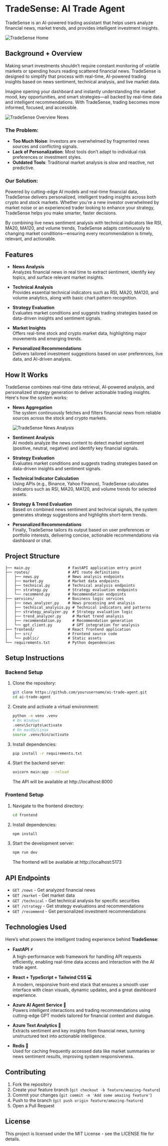 # TradeSense: AI Trade Agent

TradeSense is an AI-powered trading assistant that helps users analyze financial news, market trends, and provides intelligent investment insights.

![TradeSense Home](https://github.com/wangwanlu09/TradeSense_AiTradeAgent/blob/main/Home.png?raw=true)

## Background + Overview

Making smart investments shouldn’t require constant monitoring of volatile markets or spending hours reading scattered financial news. TradeSense is designed to simplify that process with real-time, AI-powered trading insights based on news sentiment, technical analysis, and live market data.

Imagine opening your dashboard and instantly understanding the market mood, key opportunities, and smart strategies—all backed by real-time data and intelligent recommendations. With TradeSense, trading becomes more informed, focused, and accessible.

![TradeSense Overview News](https://github.com/wangwanlu09/TradeSense_AiTradeAgent/blob/main/Overview%20News%20Analysis.png?raw=true)

### The Problem:

- **Too Much Noise**: Investors are overwhelmed by fragmented news sources and conflicting signals.
- **Lack of Personalization**: Most tools don’t adapt to individual risk preferences or investment styles.
- **Outdated Tools**: Traditional market analysis is slow and reactive, not predictive.

### Our Solution:

Powered by cutting-edge AI models and real-time financial data, TradeSense delivers personalized, intelligent trading insights across both crypto and stock markets. Whether you're a new investor overwhelmed by market noise or an experienced trader looking to enhance your strategy, TradeSense helps you make smarter, faster decisions.

By combining live news sentiment analysis with technical indicators like RSI, MA20, MA120, and volume trends, TradeSense adapts continuously to changing market conditions—ensuring every recommendation is timely, relevant, and actionable.

## Features

- **News Analysis**  
  Analyzes financial news in real time to extract sentiment, identify key topics, and surface relevant market insights.

- **Technical Analysis**  
  Provides essential technical indicators such as RSI, MA20, MA120, and volume analytics, along with basic chart pattern recognition.

- **Strategy Evaluation**  
  Evaluates market conditions and suggests trading strategies based on data-driven insights and sentiment signals.

- **Market Insights**  
  Offers real-time stock and crypto market data, highlighting major movements and emerging trends.

- **Personalized Recommendations**  
  Delivers tailored investment suggestions based on user preferences, live data, and AI-driven analysis.

## How It Works

TradeSense combines real-time data retrieval, AI-powered analysis, and personalized strategy generation to deliver actionable trading insights. Here's how the system works:

- **News Aggregation**  
  The system continuously fetches and filters financial news from reliable sources across the stock and crypto markets.

  ![TradeSense News Analysis](https://github.com/wangwanlu09/TradeSense_AiTradeAgent/blob/main/News%20Analysis.png?raw=true)

- **Sentiment Analysis**  
  AI models analyze the news content to detect market sentiment (positive, neutral, negative) and identify key financial signals.

- **Strategy Evaluation**  
  Evaluates market conditions and suggests trading strategies based on data-driven insights and sentiment signals.

- **Technical Indicator Calculation**  
  Using APIs (e.g., Binance, Yahoo Finance), TradeSense calculates indicators such as RSI, MA20, MA120, and volume trends for selected assets.

- **Strategy & Trend Evaluation**  
  Based on combined news sentiment and technical signals, the system generates strategy suggestions and highlights short-term trends.

- **Personalized Recommendations**  
  Finally, TradeSense tailors its output based on user preferences or portfolio interests, delivering concise, actionable recommendations via dashboard or chat.
  
## Project Structure

```
├── main.py                 # FastAPI application entry point
├── routes/                 # API route definitions
│   ├── news.py             # News analysis endpoints
│   ├── market.py           # Market data endpoints
│   ├── technical.py        # Technical analysis endpoints
│   ├── strategy.py         # Strategy evaluation endpoints
│   └── recommend.py        # Recommendation endpoints
├── services/               # Business logic services
│   ├── news_analyzer.py    # News processing and analysis
│   ├── technical_analysis.py # Technical indicators and patterns
│   ├── strategy_analyzer.py  # Strategy evaluation logic
│   ├── trend_analyzer.py     # Market trend analysis
│   ├── recommendation.py     # Recommendation generation
│   └── gpt_client.py         # GPT integration for analysis
├── frontend/               # React frontend application
│   ├── src/                # Frontend source code
│   └── public/             # Static assets
└── requirements.txt        # Python dependencies
```

## Setup Instructions

### Backend Setup

1. Clone the repository:
   ```bash
   git clone https://github.com/yourusername/ai-trade-agent.git
   cd ai-trade-agent
   ```

2. Create and activate a virtual environment:
   ```bash
   python -m venv .venv
   # On Windows
   .venv\Scripts\activate
   # On macOS/Linux
   source .venv/bin/activate
   ```

3. Install dependencies:
   ```bash
   pip install -r requirements.txt
   ```

4. Start the backend server:
   ```bash
   uvicorn main:app --reload
   ```
   The API will be available at http://localhost:8000

### Frontend Setup

1. Navigate to the frontend directory:
   ```bash
   cd frontend
   ```

2. Install dependencies:
   ```bash
   npm install
   ```

3. Start the development server:
   ```bash
   npm run dev
   ```
   The frontend will be available at http://localhost:5173

## API Endpoints

- `GET /news` - Get analyzed financial news
- `GET /market` - Get market data
- `GET /technical` - Get technical analysis for specific securities
- `GET /strategy` - Get strategy evaluations and recommendations
- `GET /recommend` - Get personalized investment recommendations

## Technologies Used 
Here’s what powers the intelligent trading experience behind **TradeSense**:

- **FastAPI ⚡**  
  A high-performance web framework for handling API requests efficiently, enabling real-time data access and interaction with the AI trade agent.

- **React + TypeScript + Tailwind CSS 💻**  
  A modern, responsive front-end stack that ensures a smooth user interface with clean visuals, dynamic updates, and a great dashboard experience.

- **Azure AI Agent Service 🤖**  
  Powers intelligent interactions and trading recommendations using cutting-edge GPT models tailored for financial context and dialogue.

- **Azure Text Analytics 🧠**  
  Extracts sentiment and key insights from financial news, turning unstructured text into actionable intelligence.

- **Redis 🔄**  
  Used for caching frequently accessed data like market summaries or news sentiment results, improving system responsiveness.


## Contributing

1. Fork the repository
2. Create your feature branch (`git checkout -b feature/amazing-feature`)
3. Commit your changes (`git commit -m 'Add some amazing feature'`)
4. Push to the branch (`git push origin feature/amazing-feature`)
5. Open a Pull Request

## License

This project is licensed under the MIT License - see the LICENSE file for details. 
